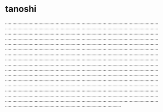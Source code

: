 # tanoshi
..............................................................................................................................................................................................................................................................................................................................................................................................................................................................................................................................................................................................................................................................................................................................................................................................................................................................................................................................................................................................................................................................................................................................................................................................................................................................................................................................................................................................................................................................................................................................................................................................................................................................................................................................................................................................................................................................................................................................................................................................................................................................................................................................................................